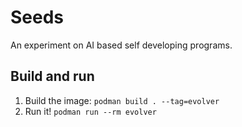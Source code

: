 # Seeds

An experiment on AI based self developing programs.

## Build and run

1. Build the image: `podman build . --tag=evolver`
2. Run it! `podman run --rm evolver`

